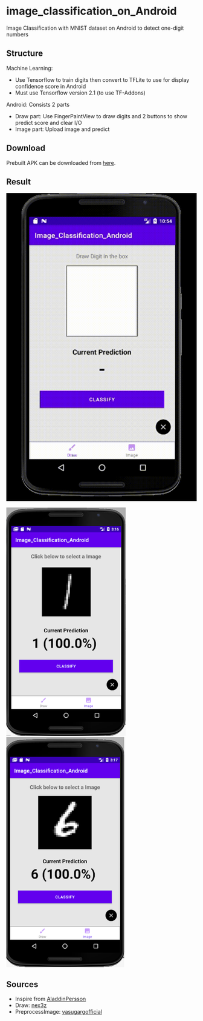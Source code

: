 # image_classification_on_Android
Image Classification with MNIST dataset on Android to detect one-digit numbers

## Structure
Machine Learning:
- Use Tensorflow to train digits then convert to TFLite to use for display confidence score in Android
- Must use Tensorflow version 2.1 (to use TF-Addons)

Android: Consists 2 parts
- Draw part: Use FingerPaintView to draw digits and 2 buttons to show predict score and clear I/O
- Image part: Upload image and predict


## Download
Prebuilt APK can be downloaded from [here](download/hello_mnist.apk).

## Result
![result](result/draw.gif)

![result](result/image.PNG)
![result](result/image2.PNG)

## Sources
- Inspire from [AladdinPersson](https://github.com/aladdinpersson/HelloMnist)
- Draw: [nex3z](https://github.com/nex3z/tflite-mnist-android)
- PreprocessImage: [vasugargofficial](https://github.com/vasugargofficial/Image-Classification-Mobilenet-AndroidDemo/blob/master/app/src/main/java/com/example/imageclassificationdemo/MainActivity.java)